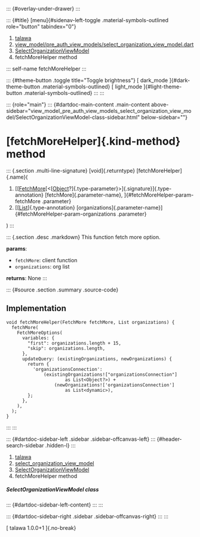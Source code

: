 ::: {#overlay-under-drawer}
:::

::: {#title}
[menu]{#sidenav-left-toggle .material-symbols-outlined role="button"
tabindex="0"}

1.  [talawa](../../index.html)
2.  [view_model/pre_auth_view_models/select_organization_view_model.dart](../../view_model_pre_auth_view_models_select_organization_view_model/)
3.  [SelectOrganizationViewModel](../../view_model_pre_auth_view_models_select_organization_view_model/SelectOrganizationViewModel-class.html)
4.  fetchMoreHelper method

::: self-name
fetchMoreHelper
:::

::: {#theme-button .toggle title="Toggle brightness"}
[ dark_mode ]{#dark-theme-button .material-symbols-outlined} [
light_mode ]{#light-theme-button .material-symbols-outlined}
:::
:::

::: {role="main"}
::: {#dartdoc-main-content .main-content above-sidebar="view_model_pre_auth_view_models_select_organization_view_model/SelectOrganizationViewModel-class-sidebar.html" below-sidebar=""}
<div>

# [fetchMoreHelper]{.kind-method} method

</div>

::: {.section .multi-line-signature}
[void]{.returntype} [fetchMoreHelper]{.name}(

1.  [[[FetchMore](https://pub.dev/documentation/graphql_flutter/5.2.0-beta.7/graphql_flutter/FetchMore.html)[\<[[Object](https://api.flutter.dev/flutter/dart-core/Object-class.html)?]{.type-parameter}\>]{.signature}]{.type-annotation}
    [fetchMore]{.parameter-name}, ]{#fetchMoreHelper-param-fetchMore
    .parameter}
2.  [[[List](https://api.flutter.dev/flutter/dart-core/List-class.html)]{.type-annotation}
    [organizations]{.parameter-name}]{#fetchMoreHelper-param-organizations
    .parameter}

)
:::

::: {.section .desc .markdown}
This function fetch more option.

**params**:

-   `fetchMore`: client function
-   `organizations`: org list

**returns**: None
:::

::: {#source .section .summary .source-code}
## Implementation

``` language-dart
void fetchMoreHelper(FetchMore fetchMore, List organizations) {
  fetchMore(
    FetchMoreOptions(
      variables: {
        "first": organizations.length + 15,
        "skip": organizations.length,
      },
      updateQuery: (existingOrganizations, newOrganizations) {
        return {
          'organizationsConnection':
              (existingOrganizations!["organizationsConnection"]
                      as List<Object?>) +
                  (newOrganizations!['organizationsConnection']
                      as List<dynamic>),
        };
      },
    ),
  );
}
```
:::
:::

::: {#dartdoc-sidebar-left .sidebar .sidebar-offcanvas-left}
::: {#header-search-sidebar .hidden-l}
:::

1.  [talawa](../../index.html)
2.  [select_organization_view_model](../../view_model_pre_auth_view_models_select_organization_view_model/)
3.  [SelectOrganizationViewModel](../../view_model_pre_auth_view_models_select_organization_view_model/SelectOrganizationViewModel-class.html)
4.  fetchMoreHelper method

##### SelectOrganizationViewModel class

::: {#dartdoc-sidebar-left-content}
:::
:::

::: {#dartdoc-sidebar-right .sidebar .sidebar-offcanvas-right}
:::
:::

[ talawa 1.0.0+1 ]{.no-break}

